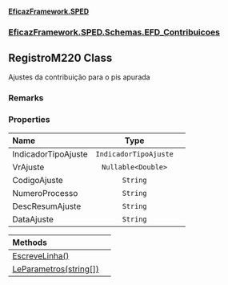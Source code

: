 #### [EficazFramework.SPED](EficazFrameworkSPED.md 'EficazFramework SPED')
### [EficazFramework.SPED.Schemas.EFD_Contribuicoes](EficazFramework.SPED.Schemas.EFD_Contribuicoes.md 'EficazFramework.SPED.Schemas.EFD_Contribuicoes')

## RegistroM220 Class

Ajustes da contribuição para o pis apurada

### Remarks
### Properties

| Name | Type | |
| :--- | :---: | :--- |
| IndicadorTipoAjuste | `IndicadorTipoAjuste` |  |
| VrAjuste | `Nullable<Double>` |  |
| CodigoAjuste | `String` |  |
| NumeroProcesso | `String` |  |
| DescResumAjuste | `String` |  |
| DataAjuste | `String` |  |

| Methods | |
| :--- | :--- |
| [EscreveLinha()](EficazFramework.SPED.Schemas.EFD_Contribuicoes/RegistroM220/EscreveLinha().md 'EficazFramework.SPED.Schemas.EFD_Contribuicoes.RegistroM220.EscreveLinha()') | |
| [LeParametros(string[])](EficazFramework.SPED.Schemas.EFD_Contribuicoes/RegistroM220/LeParametros(string[]).md 'EficazFramework.SPED.Schemas.EFD_Contribuicoes.RegistroM220.LeParametros(string[])') | |

